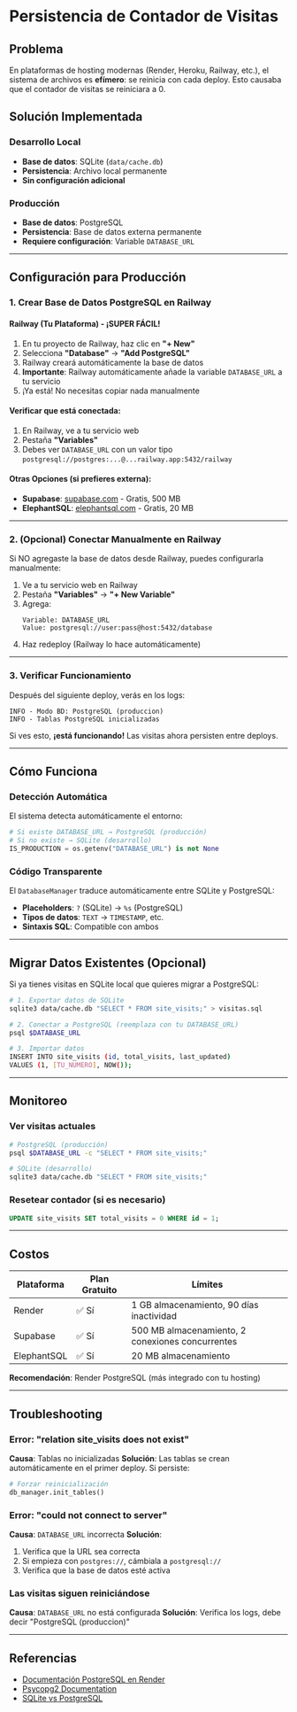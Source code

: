 # Persistencia de Contador de Visitas

## Problema
En plataformas de hosting modernas (Render, Heroku, Railway, etc.), el sistema de archivos es **efímero**: se reinicia con cada deploy. Esto causaba que el contador de visitas se reiniciara a 0.

## Solución Implementada

### Desarrollo Local
- **Base de datos**: SQLite (`data/cache.db`)
- **Persistencia**: Archivo local permanente
- **Sin configuración adicional**

### Producción
- **Base de datos**: PostgreSQL
- **Persistencia**: Base de datos externa permanente
- **Requiere configuración**: Variable `DATABASE_URL`

---

## Configuración para Producción

### 1. Crear Base de Datos PostgreSQL en Railway

#### Railway (Tu Plataforma) - ¡SUPER FÁCIL!
1. En tu proyecto de Railway, haz clic en **"+ New"**
2. Selecciona **"Database"** → **"Add PostgreSQL"**
3. Railway creará automáticamente la base de datos
4. **Importante**: Railway automáticamente añade la variable `DATABASE_URL` a tu servicio
5. ¡Ya está! No necesitas copiar nada manualmente

#### Verificar que está conectada:
1. En Railway, ve a tu servicio web
2. Pestaña **"Variables"**
3. Debes ver `DATABASE_URL` con un valor tipo `postgresql://postgres:...@...railway.app:5432/railway`

#### Otras Opciones (si prefieres externa):
- **Supabase**: [supabase.com](https://supabase.com) - Gratis, 500 MB
- **ElephantSQL**: [elephantsql.com](https://www.elephantsql.com) - Gratis, 20 MB

---

### 2. (Opcional) Conectar Manualmente en Railway

Si NO agregaste la base de datos desde Railway, puedes configurarla manualmente:

1. Ve a tu servicio web en Railway
2. Pestaña **"Variables"** → **"+ New Variable"**
3. Agrega:
   ```
   Variable: DATABASE_URL
   Value: postgresql://user:pass@host:5432/database
   ```
4. Haz redeploy (Railway lo hace automáticamente)

---

### 3. Verificar Funcionamiento

Después del siguiente deploy, verás en los logs:

```
INFO - Modo BD: PostgreSQL (produccion)
INFO - Tablas PostgreSQL inicializadas
```

Si ves esto, **¡está funcionando!** Las visitas ahora persisten entre deploys.

---

## Cómo Funciona

### Detección Automática
El sistema detecta automáticamente el entorno:

```python
# Si existe DATABASE_URL → PostgreSQL (producción)
# Si no existe → SQLite (desarrollo)
IS_PRODUCTION = os.getenv("DATABASE_URL") is not None
```

### Código Transparente
El `DatabaseManager` traduce automáticamente entre SQLite y PostgreSQL:
- **Placeholders**: `?` (SQLite) → `%s` (PostgreSQL)
- **Tipos de datos**: `TEXT` → `TIMESTAMP`, etc.
- **Sintaxis SQL**: Compatible con ambos

---

## Migrar Datos Existentes (Opcional)

Si ya tienes visitas en SQLite local que quieres migrar a PostgreSQL:

```bash
# 1. Exportar datos de SQLite
sqlite3 data/cache.db "SELECT * FROM site_visits;" > visitas.sql

# 2. Conectar a PostgreSQL (reemplaza con tu DATABASE_URL)
psql $DATABASE_URL

# 3. Importar datos
INSERT INTO site_visits (id, total_visits, last_updated)
VALUES (1, [TU_NUMERO], NOW());
```

---

## Monitoreo

### Ver visitas actuales
```bash
# PostgreSQL (producción)
psql $DATABASE_URL -c "SELECT * FROM site_visits;"

# SQLite (desarrollo)
sqlite3 data/cache.db "SELECT * FROM site_visits;"
```

### Resetear contador (si es necesario)
```sql
UPDATE site_visits SET total_visits = 0 WHERE id = 1;
```

---

## Costos

| Plataforma   | Plan Gratuito | Límites                     |
|--------------|---------------|-----------------------------|
| Render       | ✅ Sí         | 1 GB almacenamiento, 90 días inactividad |
| Supabase     | ✅ Sí         | 500 MB almacenamiento, 2 conexiones concurrentes |
| ElephantSQL  | ✅ Sí         | 20 MB almacenamiento        |

**Recomendación**: Render PostgreSQL (más integrado con tu hosting)

---

## Troubleshooting

### Error: "relation site_visits does not exist"
**Causa**: Tablas no inicializadas
**Solución**: Las tablas se crean automáticamente en el primer deploy. Si persiste:
```python
# Forzar reinicialización
db_manager.init_tables()
```

### Error: "could not connect to server"
**Causa**: `DATABASE_URL` incorrecta
**Solución**:
1. Verifica que la URL sea correcta
2. Si empieza con `postgres://`, cámbiala a `postgresql://`
3. Verifica que la base de datos esté activa

### Las visitas siguen reiniciándose
**Causa**: `DATABASE_URL` no está configurada
**Solución**: Verifica los logs, debe decir "PostgreSQL (produccion)"

---

## Referencias
- [Documentación PostgreSQL en Render](https://render.com/docs/databases)
- [Psycopg2 Documentation](https://www.psycopg.org/docs/)
- [SQLite vs PostgreSQL](https://www.sqlite.org/whentouse.html)
